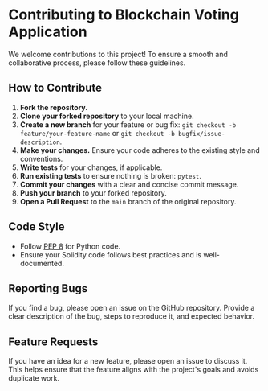 # Contributing to Blockchain Voting Application

We welcome contributions to this project! To ensure a smooth and collaborative process, please follow these guidelines.

## How to Contribute

1.  **Fork the repository.**
2.  **Clone your forked repository** to your local machine.
3.  **Create a new branch** for your feature or bug fix: `git checkout -b feature/your-feature-name` or `git checkout -b bugfix/issue-description`.
4.  **Make your changes.** Ensure your code adheres to the existing style and conventions.
5.  **Write tests** for your changes, if applicable.
6.  **Run existing tests** to ensure nothing is broken: `pytest`.
7.  **Commit your changes** with a clear and concise commit message.
8.  **Push your branch** to your forked repository.
9.  **Open a Pull Request** to the `main` branch of the original repository.

## Code Style

*   Follow [PEP 8](https://www.python.org/dev/peps/pep-0008/) for Python code.
*   Ensure your Solidity code follows best practices and is well-documented.

## Reporting Bugs

If you find a bug, please open an issue on the GitHub repository. Provide a clear description of the bug, steps to reproduce it, and expected behavior.

## Feature Requests

If you have an idea for a new feature, please open an issue to discuss it. This helps ensure that the feature aligns with the project's goals and avoids duplicate work.
